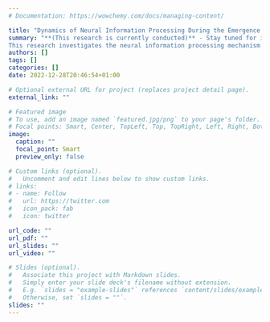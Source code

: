```yaml
---
# Documentation: https://wowchemy.com/docs/managing-content/

title: "Dynamics of Neural Information Processing During the Emergence of Visual Metacognition"
summary: "**(This research is currently conducted)** - Stay tuned for interesting result soon!. <br />
This research investigates the neural information processing mechanism and dynamics of the brain during the emergence of congnitive functions using computational and mathematical analysis of fMRI data"
authors: []
tags: []
categories: []
date: 2022-12-28T20:46:54+01:00

# Optional external URL for project (replaces project detail page).
external_link: ""

# Featured image
# To use, add an image named `featured.jpg/png` to your page's folder.
# Focal points: Smart, Center, TopLeft, Top, TopRight, Left, Right, BottomLeft, Bottom, BottomRight.
image:
  caption: ""
  focal_point: Smart
  preview_only: false

# Custom links (optional).
#   Uncomment and edit lines below to show custom links.
# links:
# - name: Follow
#   url: https://twitter.com
#   icon_pack: fab
#   icon: twitter

url_code: ""
url_pdf: ""
url_slides: ""
url_video: ""

# Slides (optional).
#   Associate this project with Markdown slides.
#   Simply enter your slide deck's filename without extension.
#   E.g. `slides = "example-slides"` references `content/slides/example-slides.md`.
#   Otherwise, set `slides = ""`.
slides: ""
---
```

